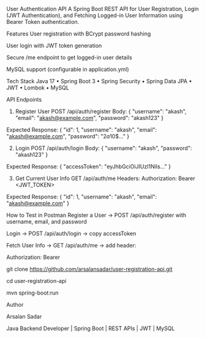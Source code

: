 User Authentication API
A Spring Boot REST API for User Registration, Login (JWT Authentication), and Fetching Logged-in User Information using Bearer Token authentication.

Features
User registration with BCrypt password hashing

User login with JWT token generation

Secure /me endpoint to get logged-in user details

MySQL support (configurable in application.yml)

Tech Stack
Java 17 • Spring Boot 3 • Spring Security • Spring Data JPA • JWT • Lombok • MySQL

API Endpoints
1. Register User
POST /api/auth/register
Body:
{
  "username": "akash",
  "email": "akash@example.com",
  "password": "akash123"
}

Expected Response:
{
  "id": 1,
  "username": "akash",
  "email": "akash@example.com",
  "password": "$2a$10$..."
}

2. Login
POST /api/auth/login
Body:
{
  "username": "akash",
  "password": "akash123"
}

Expected Response:
{
  "accessToken": "eyJhbGciOiJIUzI1NiIs..."
}

3. Get Current User Info
GET /api/auth/me
Headers:
Authorization: Bearer <JWT_TOKEN>

Expected Response:
{
  "id": 1,
  "username": "akash",
  "email": "akash@example.com"
}

How to Test in Postman
Register a User → POST /api/auth/register with username, email, and password

Login → POST /api/auth/login → copy accessToken

Fetch User Info → GET /api/auth/me → add header:

Authorization: Bearer <accessToken>

git clone https://github.com/arsalansadar/user-registration-api.git

cd user-registration-api

mvn spring-boot:run


Author

Arsalan Sadar

Java Backend Developer | Spring Boot | REST APIs | JWT | MySQL
